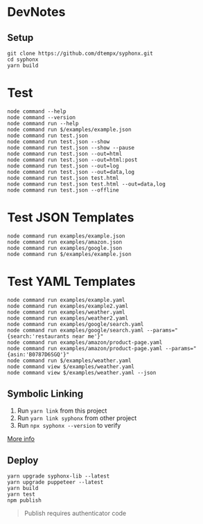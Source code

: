 # DevNotes

## Setup
```
git clone https://github.com/dtempx/syphonx.git
cd syphonx
yarn build
```

# Test
```
node command --help
node command --version
node command run --help
node command run $/examples/example.json
node command run test.json
node command run test.json --show
node command run test.json --show --pause
node command run test.json --out=html
node command run test.json --out=html:post
node command run test.json --out=log
node command run test.json --out=data,log
node command run test.json test.html
node command run test.json test.html --out=data,log
node command run test.json --offline
```

# Test JSON Templates
```
node command run examples/example.json
node command run examples/amazon.json
node command run examples/google.json
node command run $/examples/example.json
```


# Test YAML Templates
```
node command run examples/example.yaml
node command run examples/example2.yaml
node command run examples/weather.yaml
node command run examples/weather2.yaml
node command run examples/google/search.yaml
node command run examples/google/search.yaml --params="{search:'restaurants near me'}"
node command run examples/amazon/product-page.yaml
node command run examples/amazon/product-page.yaml --params="{asin:'B0787D6SGQ'}"
node command run $/examples/weather.yaml
node command view $/examples/weather.yaml
node command view $/examples/weather.yaml --json
```

## Symbolic Linking
1. Run `yarn link` from this project
2. Run `yarn link syphonx` from other project
3. Run `npx syphonx --version` to verify

[More info](https://medium.com/@debshish.pal/publish-a-npm-package-locally-for-testing-9a00015eb9fd)



## Deploy
```
yarn upgrade syphonx-lib --latest
yarn upgrade puppeteer --latest
yarn build
yarn test
npm publish
```
> Publish requires authenticator code
